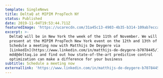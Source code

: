 ```yaml
---
template: SingleNews
title: DeltaQ at MIPIM PropTech NY
status: Published
date: 2019-11-04T19:53:44.711Z
featuredImage: 'https://ucarecdn.com/31a45c13-4903-4b35-b314-109ab7eccae2/'
excerpt: >-
  DeltaQ will be in New York the week of the 11th of November. We will be
  present at the MIPIM PropTech New York event on the 12th and 13th of November.
  Schedule a meeting now with Matthijs De Deygere via
  [LinkedIn](https://www.linkedin.com/in/matthijs-de-deygere-b7078445/) or
  mdd@deltaq.io and find out how state-of-the-art predictive control
  optimization can make a difference for your business
subtitle: Schedule a meeting now
externallink: 'https://www.linkedin.com/in/matthijs-de-deygere-b7078445/'
---
```


